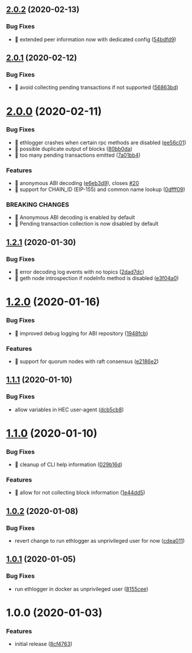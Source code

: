 ## [2.0.2](https://github.com/splunk/splunk-connect-for-ethereum/compare/v2.0.1...v2.0.2) (2020-02-13)

### Bug Fixes

-   🐛 extended peer information now with dedicated config ([54bdfd9](https://github.com/splunk/splunk-connect-for-ethereum/commit/54bdfd990716db40d1109172cbdd9f3e0e08b362))

## [2.0.1](https://github.com/splunk/splunk-connect-for-ethereum/compare/v2.0.0...v2.0.1) (2020-02-12)

### Bug Fixes

-   🐛 avoid collecting pending transactions if not supported ([56863bd](https://github.com/splunk/splunk-connect-for-ethereum/commit/56863bdb2f458c97a9479585d8b21fe029024eed))

# [2.0.0](https://github.com/splunk/splunk-connect-for-ethereum/compare/v1.2.1...v2.0.0) (2020-02-11)

### Bug Fixes

-   🐛 ethlogger crashes when certain rpc methods are disabled ([ee56c01](https://github.com/splunk/splunk-connect-for-ethereum/commit/ee56c01caf8294d1992eaa3e501a0b15e71dc97b))
-   🐛 possible duplicate output of blocks ([80bb0da](https://github.com/splunk/splunk-connect-for-ethereum/commit/80bb0daabd4e7434c609dd362e047b888f0c049d))
-   🐛 too many pending transactions emitted ([7a01bb4](https://github.com/splunk/splunk-connect-for-ethereum/commit/7a01bb4ecc0caee2ef41053cf36f5f0027e9f33d))

### Features

-   🎸 anonymous ABI decoding ([e6eb3d9](https://github.com/splunk/splunk-connect-for-ethereum/commit/e6eb3d98fd7c2cc22af818b2966d7eac40a995a5)), closes [#20](https://github.com/splunk/splunk-connect-for-ethereum/issues/20)
-   🎸 support for CHAIN_ID (EIP-155) and common name lookup ([0dfff09](https://github.com/splunk/splunk-connect-for-ethereum/commit/0dfff09ef7ff95faf43084159e6cee34bdc52983))

### BREAKING CHANGES

-   🧨 Anonymous ABI decoding is enabled by default
-   🧨 Pending transaction collection is now disabled by default

## [1.2.1](https://github.com/splunk/splunk-connect-for-ethereum/compare/v1.2.0...v1.2.1) (2020-01-30)

### Bug Fixes

-   🐛 error decoding log events with no topics ([2dad7dc](https://github.com/splunk/splunk-connect-for-ethereum/commit/2dad7dcc9e22ce62082cd4c292019541ba54ab19))
-   🐛 geth node introspection if nodeInfo method is disabled ([e3f04a0](https://github.com/splunk/splunk-connect-for-ethereum/commit/e3f04a00b333576f320996428f874b24851e6b82))

# [1.2.0](https://github.com/splunk/splunk-connect-for-ethereum/compare/v1.1.1...v1.2.0) (2020-01-16)

### Bug Fixes

-   🐛 improved debug logging for ABI repository ([1948fcb](https://github.com/splunk/splunk-connect-for-ethereum/commit/1948fcbe00ccead37578f4c7e7a978879680f8e1))

### Features

-   🎸 support for quorum nodes with raft consensus ([e2186e2](https://github.com/splunk/splunk-connect-for-ethereum/commit/e2186e28985f25a19469219ea97423119faa16ef))

## [1.1.1](https://github.com/splunk/splunk-connect-for-ethereum/compare/v1.1.0...v1.1.1) (2020-01-10)

### Bug Fixes

-   allow variables in HEC user-agent ([dcb5cb8](https://github.com/splunk/splunk-connect-for-ethereum/commit/dcb5cb830dbdfb03570511d55aed29f5b8c0a622))

# [1.1.0](https://github.com/splunk/splunk-connect-for-ethereum/compare/v1.0.2...v1.1.0) (2020-01-10)

### Bug Fixes

-   🐛 cleanup of CLI help information ([029b16d](https://github.com/splunk/splunk-connect-for-ethereum/commit/029b16d85417f90386bb5da167b8f89ef1eaa249))

### Features

-   🎸 allow for not collecting block information ([1e44dd5](https://github.com/splunk/splunk-connect-for-ethereum/commit/1e44dd52b4fce7e4f4749cd82f398eef8e8c31b5))

## [1.0.2](https://github.com/splunk/splunk-connect-for-ethereum/compare/v1.0.1...v1.0.2) (2020-01-08)

### Bug Fixes

-   revert change to run ethlogger as unprivileged user for now ([cdea011](https://github.com/splunk/splunk-connect-for-ethereum/commit/cdea011ae3316bab6fb80d33c74ba96c0e6c9865))

## [1.0.1](https://github.com/splunk/splunk-connect-for-ethereum/compare/v1.0.0...v1.0.1) (2020-01-05)

### Bug Fixes

-   run ethlogger in docker as unprivileged user ([8155cee](https://github.com/splunk/splunk-connect-for-ethereum/commit/8155cee91aee4de30905232a727d5ea82c912512))

# 1.0.0 (2020-01-03)

### Features

-   initial release ([8cf4763](https://github.com/splunk/splunk-connect-for-ethereum/commit/8cf47636441f6ca72c589be0ffbc65086dcfbe5f))

